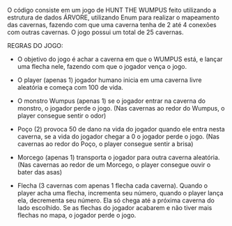 O código consiste em um jogo de HUNT THE WUMPUS feito utilizando a estrutura de dados ÁRVORE, utilizando Enum para realizar o mapeamento das cavernas, fazendo com que uma caverna tenha de 2 até 4 conexões com outras cavernas. O jogo possui um total de 25 cavernas.

REGRAS DO JOGO:
- O objetivo do jogo é achar a caverna em que o WUMPUS está, e lançar uma flecha nele, fazendo com que o jogador vença o jogo.

- O player (apenas 1) jogador humano inicia em uma caverna livre aleatória e começa com 100 de vida.
  
- O monstro Wumpus (apenas 1) se o jogador entrar na caverna do monstro, o jogador perde o jogo.
  (Nas cavernas ao redor do Wumpus, o player consegue sentir o odor)

- Poço (2) provoca 50 de dano na vida do jogador quando ele entra nesta caverna, se a vida do jogador chegar a 0 o jogador perde o jogo.
  (Nas cavernas ao redor do Poço, o player consegue sentir a brisa)

- Morcego (apenas 1) transporta o jogador para outra caverna aleatória.
  (Nas cavernas ao redor de um Morcego, o player consegue ouvir o bater das asas)
  
- Flecha (3 cavernas com apenas 1 flecha cada caverna). Quando o player acha uma flecha, incrementa seu número, quando o player lança ela, decrementa seu número. Ela só chega até a próxima caverna do lado escolhido. Se as flechas do jogador acabarem e não tiver mais flechas no mapa, o jogador perde o jogo.
